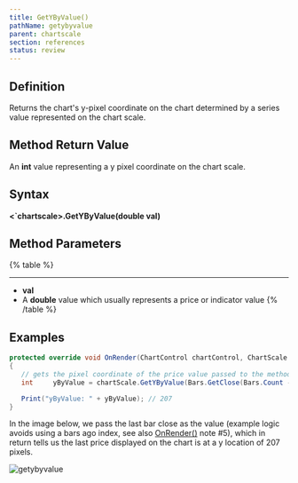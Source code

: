 ```yaml
---
title: GetYByValue()
pathName: getybyvalue
parent: chartscale
section: references
status: review
---
```


## Definition

Returns the chart's y-pixel coordinate on the chart determined by a series value represented on the chart scale.

## Method Return Value

An **int** value representing a y pixel coordinate on the chart scale.

## Syntax

**<`chartscale>.GetYByValue(double val)**

## Method Parameters

{% table %}

---

* **val**
* A **double** value which usually represents a price or indicator value
{% /table %}

## Examples

```csharp
protected override void OnRender(ChartControl chartControl, ChartScale chartScale)
{
   // gets the pixel coordinate of the price value passed to the method
   int     yByValue = chartScale.GetYByValue(Bars.GetClose(Bars.Count - 1));

   Print("yByValue: " + yByValue); // 207
}
```

In the image below, we pass the last bar close as the value (example logic avoids using a bars ago index, see also [OnRender()](onrender) note #5), which in return tells us the last price displayed on the chart is at a y location of 207 pixels.

![getybyvalue](getybyvalue.png)
